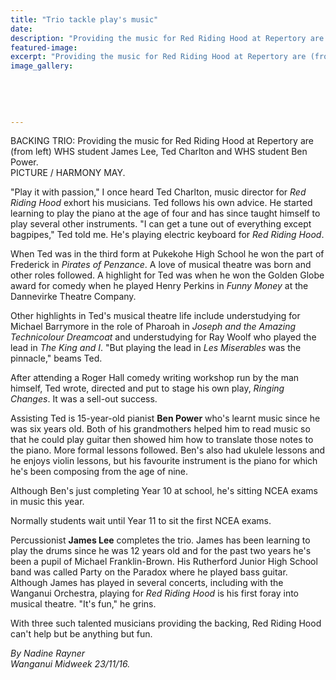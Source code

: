 ```yaml
---
title: "Trio tackle play's music"
date: 
description: "Providing the music for Red Riding Hood at Repertory are (from left) WHS student James Lee, Ted Charlton and WHS student Ben Power..."
featured-image: 
excerpt: "Providing the music for Red Riding Hood at Repertory are (from left) WHS student James Lee, Ted Charlton and WHS student Ben Power."
image_gallery:
	
	
	
	
	
---
```


<p><span>BACKING TRIO: Providing the music for Red Riding Hood at Repertory are (from left) WHS student James Lee, Ted Charlton and WHS student Ben Power. <br />PICTURE / HARMONY MAY.</span></p>
<p>"Play it with passion," I once heard Ted Charlton, music director for&nbsp;<em>Red Riding Hood</em>&nbsp;exhort his musicians. Ted follows his own advice. He started learning to play the piano at the age of four and has since taught himself to play several other instruments. "I can get a tune out of everything except bagpipes," Ted told me. He's playing electric keyboard for&nbsp;<em>Red Riding Hood</em>.</p>
<p>When Ted was in the third form at Pukekohe High School he won the part of Frederick in&nbsp;<em>Pirates of Penzance</em>. A love of musical theatre was born and other roles followed. A highlight for Ted was when he won the Golden Globe award for comedy when he played Henry Perkins in&nbsp;<em>Funny Money</em>&nbsp;at the Dannevirke Theatre Company.</p>
<p>Other highlights in Ted's musical theatre life include understudying for Michael Barrymore in the role of Pharoah in&nbsp;<em>Joseph and the Amazing Technicolour Dreamcoat</em>&nbsp;and understudying for Ray Woolf who played the lead in&nbsp;<em>The King and I</em>. "But playing the lead in&nbsp;<em>Les Miserables</em>&nbsp;was the pinnacle," beams Ted.</p>
<p>After attending a Roger Hall comedy writing workshop run by the man himself, Ted wrote, directed and put to stage his own play,&nbsp;<em>Ringing Changes</em>. It was a sell-out success.</p>
<p>Assisting Ted is 15-year-old pianist <strong>Ben Power</strong> who's learnt music since he was six years old. Both of his grandmothers helped him to read music so that he could play guitar then showed him how to translate those notes to the piano. More formal lessons followed. Ben's also had ukulele lessons and he enjoys violin lessons, but his favourite instrument is the piano for which he's been composing from the age of nine.</p>
<p>Although Ben's just completing Year 10 at school, he's sitting NCEA exams in music this year.</p>
<p>Normally students wait until Year 11 to sit the first NCEA exams.</p>
<p>Percussionist <strong>James Lee</strong> completes the trio. James has been learning to play the drums since he was 12 years old and for the past two years he's been a pupil of Michael Franklin-Brown. His Rutherford Junior High School band was called Party on the Paradox where he played bass guitar. Although James has played in several concerts, including with the Wanganui Orchestra, playing for&nbsp;<em>Red Riding Hood</em>&nbsp;is his first foray into musical theatre. "It's fun," he grins.</p>
<p>With three such talented musicians providing the backing, Red Riding Hood can't help but be anything but fun.</p>
<p class="clear syndicator"><em>By Nadine Rayner<br /></em><em>Wanganui Midweek 23/11/16.&nbsp;</em></p>


